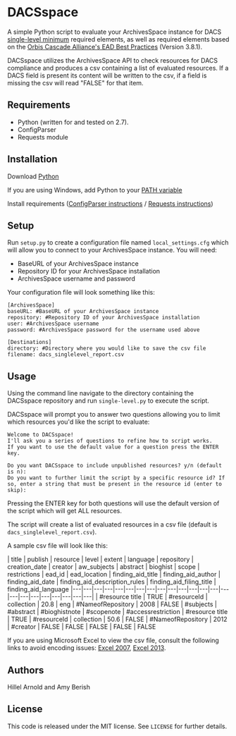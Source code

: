 # DACSspace

A simple Python script to evaluate your ArchivesSpace instance for DACS [single-level minimum](http://www2.archivists.org/standards/DACS/part_I/chapter_1) required elements, as well as required elements based on the [Orbis Cascade Alliance's EAD Best Practices](https://www.orbiscascade.org/archivesspace-usage-manual-resource-records) (Version 3.8.1). 

DACSspace utilizes the ArchivesSpace API to check resources for DACS compliance and produces a csv containing a list of evaluated resources. If a DACS field is present its content will be written to the csv, if a field is missing the csv will read "FALSE" for that item.

## Requirements

*   Python (written for and tested on 2.7).
*   ConfigParser
*   Requests module

## Installation

Download [Python](https://www.python.org/downloads/)

If you are using Windows, add Python to your [PATH variable](https://docs.python.org/2/using/windows.html)

Install requirements ([ConfigParser instructions](https://docs.python.org/2/library/configparser.html) /  [Requests instructions](http://docs.python-requests.org/en/master/user/install/))

## Setup

Run `setup.py` to create a configuration file named `local_settings.cfg` which will allow you to connect to your ArchivesSpace instance. You will need:
* BaseURL of your ArchivesSpace instance
* Repository ID for your ArchivesSpace installation
* ArchivesSpace username and password

Your configuration file will look something like this:
```
[ArchivesSpace]
baseURL: #BaseURL of your ArchivesSpace instance
repository: #Repository ID of your ArchivesSpace installation
user: #ArchivesSpace username
password: #ArchivesSpace password for the username used above

[Destinations]
directory: #Directory where you would like to save the csv file
filename: dacs_singlelevel_report.csv
```

## Usage

Using the command line navigate to the directory containing the DACSspace repository and run `single-level.py` to execute the script.

DACSspace will prompt you to answer two questions allowing you to limit which resources you'd like the script to evaluate:

```
Welcome to DACSspace!
I'll ask you a series of questions to refine how to script works.
If you want to use the default value for a question press the ENTER key.

Do you want DACSspace to include unpublished resources? y/n (default is n):
Do you want to further limit the script by a specific resource id? If so, enter a string that must be present in the resource id (enter to skip):
```

Pressing the ENTER key for both questions will use the default version of the script which will get ALL resources.

The script will create a list of evaluated resources in a csv file (default is `dacs_singlelevel_report.csv`).

A sample csv file will look like this:

| title | publish | resource | level | extent | language | repository | creation_date | creator | aw_subjects | abstract | bioghist | scope | restrictions | ead_id | ead_location | finding_aid_title | finding_aid_author | finding_aid_date | finding_aid_description_rules | finding_aid_filing_title | finding_aid_language
|---|---|---|---|---|---|---|---|---|---|---|---|---|---|---|---|---|---|---|---|---|---|---|
| #resource title | TRUE | #resourceId | collection | 20.8 |  eng   | #NameofRepository | 2008 | FALSE | #subjects | #abstract | #bioghistnote | #scopenote | #accessrestriction
| #resource title | TRUE | #resourceId | collection | 50.6  |  FALSE | #NameofRepository | 2012 | #creator | FALSE | FALSE | FALSE | FALSE | FALSE

If you are using Microsoft Excel to view the csv file, consult the following links to avoid encoding issues: [Excel 2007](https://www.itg.ias.edu/content/how-import-csv-file-uses-utf-8-character-encoding-0), [Excel 2013](https://www.itg.ias.edu/node/985).

## Authors

Hillel Arnold and Amy Berish

## License

This code is released under the MIT license. See `LICENSE` for further details.